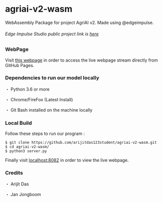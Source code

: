 # agriai-v2-wasm
WebAssembly Package for project AgriAI v2. Made using @edgeimpulse.
###### Edge Impulse Studio public project link is [here](https://studio.edgeimpulse.com/public/12041/latest/deployment)
### WebPage
Visit [this webpage](https://arijitdas.me/agriai-v2-wasm/) in order to access the live webpage stream directly from GitHub Pages.
### Dependencies to run our model locally
・ Python 3.6 or more

・ Chrome/FireFox (Latest Install)

・ Git Bash installed on the machine locally
### Local Build
Follow these steps to run our program :
```
$ git clone https://github.com/arijitdas123student/agriai-v2-wasm.git
$ cd agriai-v2-wasm/
$ python3 server.py
```
Finally visit [localhost:8082](http://localhost:8082) in order to view the live webpage.
### Credits
・ Arijit Das

・ Jan Jongboom
